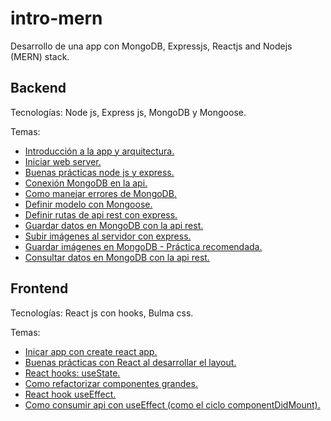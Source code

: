 # intro-mern
Desarrollo de una app con MongoDB, Expressjs, Reactjs and Nodejs (MERN) stack. 

## Backend
Tecnologías: Node js, Express js, MongoDB y Mongoose.

Temas:

- [Introducción a la app y arquitectura.](https://www.youtube.com/watch?v=p9RfYt6PGRc&list=PLkr7dGY4D2sOFts538pghxWaabulH2kMU&index=1 "Introducción a la app y arquitectura.")
- [Iniciar web server.](https://www.youtube.com/watch?v=6B93HxW7VAk&list=PLkr7dGY4D2sOFts538pghxWaabulH2kMU&index=2 "Iniciar web server.")
- [Buenas prácticas node js y express.](https://www.youtube.com/watch?v=u7YtoQ6oQYw&list=PLkr7dGY4D2sOFts538pghxWaabulH2kMU&index=3 "Buenas prácticas node js y express.")
- [Conexión MongoDB en la api.](https://www.youtube.com/watch?v=AcuLiP8-Rm4&list=PLkr7dGY4D2sOFts538pghxWaabulH2kMU&index=4 "Conexión MongoDB en la api.")
- [Como manejar errores de MongoDB.](https://www.youtube.com/watch?v=ePhAPsYjLuU&list=PLkr7dGY4D2sOFts538pghxWaabulH2kMU&index=5 "Como manejar errores de MongoDB.")
- [Definir modelo con Mongoose.](https://www.youtube.com/watch?v=i8dmIZyQSfM&list=PLkr7dGY4D2sOFts538pghxWaabulH2kMU&index=6 "Definir modelo con Mongoose.")
- [Definir rutas de api rest con express.](https://www.youtube.com/watch?v=q2405XjHuMI&list=PLkr7dGY4D2sOFts538pghxWaabulH2kMU&index=7 "Definir rutas de api rest con express.")
- [Guardar datos en MongoDB con la api rest.](https://www.youtube.com/watch?v=lgwNcl-dXZE&list=PLkr7dGY4D2sOFts538pghxWaabulH2kMU&index=8 "Guardar datos en MongoDB con la api rest.")
- [Subir imágenes al servidor con express.](https://www.youtube.com/watch?v=5myaDp47Dbo&list=PLkr7dGY4D2sOFts538pghxWaabulH2kMU&index=9 "Subir imágenes al servidor con express.")
- [Guardar imágenes en MongoDB - Práctica recomendada.](https://www.youtube.com/watch?v=nI1-xvhcWYM&list=PLkr7dGY4D2sOFts538pghxWaabulH2kMU&index=10 "Guardar imágenes en MongoDB - Práctica recomendada.")
- [Consultar datos en MongoDB con la api rest.](https://www.youtube.com/watch?v=V0Oyk7Qjk1k&list=PLkr7dGY4D2sOFts538pghxWaabulH2kMU&index=11 "Consultar datos en MongoDB con la api rest.")

## Frontend
Tecnologías: React js con hooks, Bulma css.

Temas:

- [Inicar app con create react app.](https://www.youtube.com/watch?v=L6mXMVM2u9A&list=PLkr7dGY4D2sOFts538pghxWaabulH2kMU&index=12 "Inicar app con create react app.")
- [Buenas prácticas con React al desarrollar el layout.](https://www.youtube.com/watch?v=HFIB_5QQUsM&list=PLkr7dGY4D2sOFts538pghxWaabulH2kMU&index=13 "Buenas prácticas con React al desarrollar el layout.")
- [React hooks: useState.](https://www.youtube.com/watch?v=3UVRlbxlF0g&list=PLkr7dGY4D2sOFts538pghxWaabulH2kMU&index=14 "React hooks: useState.")
- [Como refactorizar componentes grandes.](https://www.youtube.com/watch?v=bf2gK8DJBPU&list=PLkr7dGY4D2sOFts538pghxWaabulH2kMU&index=15 "Como refactorizar componentes grandes.")
- [React hook useEffect.](https://www.youtube.com/watch?v=AeMHuFb85ts&list=PLkr7dGY4D2sOFts538pghxWaabulH2kMU&index=16 "React hook useEffect.")
- [Como consumir api con useEffect (como el ciclo componentDidMount).](https://www.youtube.com/watch?v=GlXMtV0ylK0&list=PLkr7dGY4D2sOFts538pghxWaabulH2kMU&index=17 "Como consumir api con useEffect (como el ciclo componentDidMount).")

